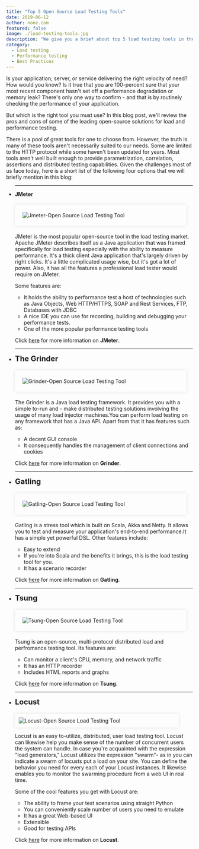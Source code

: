 ```yaml
---
title: "Top 5 Open Source Load Testing Tools"
date: 2019-06-12
author: none.com
featured: false
image: ./load-testing-tools.jpg
description: "We give you a brief about top 5 load testing tools in the market."
category:
  - Load testing
  - Performance testing
  - Best Practices
---
```



<div class="entry-content">
<p class="">
Is your application, server, or service delivering the right velocity of need? How would you know? Is it true that you are 100-percent sure that your most recent component hasn't set off a performance degradation or memory leak? There's only one way to confirm - and that is by routinely checking the performance of your application.
</p>
<p class="">But which is the right tool you must use? In this blog post, we'll review the pros and cons of some of the leading open-source solutions for load and performance testing.</p>
<p class="">There is a pool of great tools for one to choose from. However, the truth is many of these tools aren't necessarily suited to our needs. Some are limited to the HTTP protocol while some haven't been updated for years. Most tools aren't well built enough to provide parametrization, correlation, assertions and distributed testing capabilities. Given the challenges most of us face today, here is a short list of the following four options that we will briefly mention in this blog:</p>
<ul class="">
<hr>
<li style=""><b>JMeter</b><br>
<div style="width:88%; margin-top:20px; margin-bottom:20px;padding:20px; box-shadow:0 0 10px rgba(0,0,0,0.1)">
<img class="main-img img-responsive" src="/jmeter.PNG" alt="Jmeter-Open Source Load Testing Tool" title="Jmeter- Open Source Load Testing Tools"><br>
</div>
<p class="">JMeter is the most popular open-source tool in the load testing market. Apache JMeter describes itself as a Java application that was framed specifically for load testing especially with the ability to measure performance. It's a thick client Java application that's largely driven by right clicks. It's a little complicated usage wise, but it's got a lot of power. Also, it has all the features a professional load tester would require on JMeter.</p>
<p class="">Some features are:</p>
<ul class="">
<li>It holds the ability to performance test a host of technologies such as Java Objects, Web HTTP/HTTPS, SOAP and Rest Services, FTP, Databases with JDBC</li>
<li>A nice IDE you can use for recording, building and debugging your performance tests.</li>
<li>One of the more popular performance testing tools</li>
</ul>
</li>
<p class="">Click <a href="https://jmeter.apache.org/" target="_blank">here</a> for more information on <b>JMeter</b>.</p>
<hr>
<li><b style="font-size:20px">The Grinder</b><br>
<div style="width:88%; margin-top:20px; margin-bottom:20px;padding:20px; box-shadow:0 0 10px rgba(0,0,0,0.1)">
<img class="main-img img-responsive" src="/grinder.PNG" alt="Grinder-Open Source Load Testing Tool" title="Grinder-Open Source Load Testing Tool"><br>
</div>
<p class="">The Grinder is a Java load testing framework. It provides you with a simple to-run and - make distributed testing solutions involving the usage of many load injector machines.You can perform load testing on any framework that has a Java API. Apart from that it has features such as:</p>
<ul class="">
<li>A decent GUI console</li>
<li>It consequently handles the management of client connections and cookies</li>
</ul>
</li>
<p class="">Click <a href="http://grinder.sourceforge.net/" target="_blank">here</a> for more information on <b>Grinder</b>.</p>
<hr>
<li><b style="font-size:20px">Gatling</b><br>
<div style="width:88%; margin-top:20px; margin-bottom:20px;padding:20px; box-shadow:0 0 10px rgba(0,0,0,0.1)">
<img class="main-img img-responsive" src="/gatling.PNG" alt="Gatling-Open Source Load Testing Tool" title="Gatling-Open Source Load Testing Tool"><br>
</div>
<p class="">Gatling is a stress tool which is built on Scala, Akka and Netty. It allows you to test and measure your application's end-to-end performance.It has a simple yet powerful DSL. Other features include:</p>
<ul class="">
<li>Easy to extend</li>
<li>If you're into Scala and the benefits it brings, this is the load testing tool for you.</li>
<li>It has a scenario recorder</li>
</ul>
</li>
<p class="">Click <a href="https://gatling.io/" target="_blank">here</a> for more information on <b>Gatling</b>.</p>
<hr>
<li><b style="font-size:20px">Tsung</b><br>
<div style="width:88%; margin-top:20px; margin-bottom:20px;padding:20px; box-shadow:0 0 10px rgba(0,0,0,0.1)">
<img class="main-img img-responsive" src="/tsung.PNG" alt="Tsung-Open Source Load Testing Tool" title="Tsung-Open Source Load Testing Tool"><br>
</div>
<p class="">Tsung is an open-source, multi-protocol distributed load and perfromance testing tool. Its features are:</p>
<ul class="">
<li>Can monitor a client's CPU, memory, and network traffic</li>
<li>It has an HTTP recorder</li>
<li>Includes HTML reports and graphs</li>
</ul></li>
<p class="">Click <a href="http://tsung.erlang-projects.org/" target="_blank">here</a> for more information on <b>Tsung</b>.</p>
<hr>
<li><b style="font-size:20px">Locust</b><br>
<div style="width:88%; margin-top:20px; margin-bottom:10px;padding:10px; box-shadow:0 0 10px rgba(0,0,0,0.1)">
<img class="main-img img-responsive" src="/locust.PNG" alt="Locust-Open Source Load Testing Tool" title="Locust-Open Source Load Testing Tool"><br>
</div>
<p class="">Locust is an easy to-utilize, distributed, user load testing tool. Locust can likewise help you make sense of the number of concurrent users the system can handle. In case you're acquainted with the expression "load generators," Locust utilizes the expression "swarm"- as in you can indicate a swarm of locusts put a load on your site. You can define the behavior you need for every each of your Locust instances. It likewise enables you to monitor the swarming procedure from a web UI in real time.</p>
<p class="">Some of the cool features you get with Locust are:</p>
<ul class="">
<li>The ability to frame your test scenarios using straight Python</li>
<li>You can conveniently scale number of users you need to emulate</li>
<li>It has a great Web-based UI</li>
<li>Extensible</li>
<li>Good for testing APIs</li>
</ul></li>
<p class="">Click <a href="https://locust.io/" target="_blank">here</a> for more information on <b>Locust</b>.</p>
</ul>
</div>
